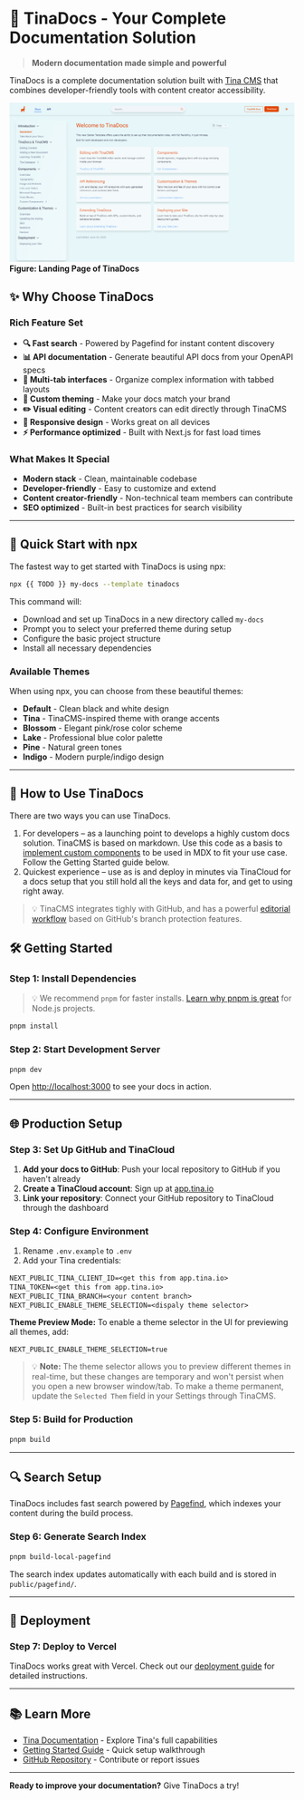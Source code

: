 # 🚀 TinaDocs - Your Complete Documentation Solution

> **Modern documentation made simple and powerful**

TinaDocs is a complete documentation solution built with [Tina CMS](https://tina.io/) that combines developer-friendly tools with content creator accessibility.

![TinaDocs Starter](./public/docs-starter.png)
**Figure: Landing Page of TinaDocs**

## ✨ Why Choose TinaDocs

### **Rich Feature Set**
- **🔍 Fast search** - Powered by Pagefind for instant content discovery
- **📊 API documentation** - Generate beautiful API docs from your OpenAPI specs
- **📑 Multi-tab interfaces** - Organize complex information with tabbed layouts
- **🎨 Custom theming** - Make your docs match your brand
- **✏️ Visual editing** - Content creators can edit directly through TinaCMS
- **📱 Responsive design** - Works great on all devices
- **⚡ Performance optimized** - Built with Next.js for fast load times

### **What Makes It Special**
- **Modern stack** - Clean, maintainable codebase
- **Developer-friendly** - Easy to customize and extend
- **Content creator-friendly** - Non-technical team members can contribute
- **SEO optimized** - Built-in best practices for search visibility

---

## 🚀 Quick Start with npx

The fastest way to get started with TinaDocs is using npx:

```bash
npx {{ TODO }} my-docs --template tinadocs
```

This command will:
- Download and set up TinaDocs in a new directory called `my-docs`
- Prompt you to select your preferred theme during setup
- Configure the basic project structure
- Install all necessary dependencies

### **Available Themes**

When using npx, you can choose from these beautiful themes:

- **Default** - Clean black and white design
- **Tina** - TinaCMS-inspired theme with orange accents
- **Blossom** - Elegant pink/rose color scheme
- **Lake** - Professional blue color palette
- **Pine** - Natural green tones
- **Indigo** - Modern purple/indigo design

---

## 📖 How to Use TinaDocs

There are two ways you can use TinaDocs.

1. For developers – as a launching point to develops a highly custom docs solution. TinaCMS is based on markdown. Use this code as a basis to [implement custom components](https://tina.io/docs/reference/types/rendering-markdown#linking-to-react-components) to be used in MDX to fit your use case. Follow the Getting Started guide below.
2. Quickest experience – use as is and deploy in minutes via TinaCloud for a docs setup that you still hold all the keys and data for, and get to using right away.


> 💡 TinaCMS integrates tighly with GitHub, and has a powerful [editorial workflow](https://tina.io/docs/tina-cloud/editorial-workflow) based on GitHub's branch protection features.

## 🛠️ Getting Started

### **Step 1: Install Dependencies**

> 💡 We recommend `pnpm` for faster installs. [Learn why pnpm is great](https://www.ssw.com.au/rules/best-package-manager-for-node/) for Node.js projects.

```bash
pnpm install
```

### **Step 2: Start Development Server**

```bash
pnpm dev
```

Open [http://localhost:3000](http://localhost:3000) to see your docs in action.

---

## 🌐 Production Setup

### **Step 3: Set Up GitHub and TinaCloud**

1. **Add your docs to GitHub**: Push your local repository to GitHub if you haven't already
2. **Create a TinaCloud account**: Sign up at [app.tina.io](https://app.tina.io)
3. **Link your repository**: Connect your GitHub repository to TinaCloud through the dashboard

### **Step 4: Configure Environment**

1. Rename `.env.example` to `.env`
2. Add your Tina credentials:

```env
NEXT_PUBLIC_TINA_CLIENT_ID=<get this from app.tina.io>
TINA_TOKEN=<get this from app.tina.io>
NEXT_PUBLIC_TINA_BRANCH=<your content branch>
NEXT_PUBLIC_ENABLE_THEME_SELECTION=<dispaly theme selector>
```

**Theme Preview Mode:**
To enable a theme selector in the UI for previewing all themes, add:
```env
NEXT_PUBLIC_ENABLE_THEME_SELECTION=true
```

> 💡 **Note:** The theme selector allows you to preview different themes in real-time, but these changes are temporary and won't persist when you open a new browser window/tab. To make a theme permanent, update the `Selected Them` field in your Settings through TinaCMS.

### **Step 5: Build for Production**

```bash
pnpm build
```

---

## 🔍 Search Setup

TinaDocs includes fast search powered by [Pagefind](https://pagefind.app/), which indexes your content during the build process.

### **Step 6: Generate Search Index**

```bash
pnpm build-local-pagefind
```

The search index updates automatically with each build and is stored in `public/pagefind/`.

---

## 🚀 Deployment

### **Step 7: Deploy to Vercel** 

TinaDocs works great with Vercel. Check out our [deployment guide](https://tina.io/docs/tina-cloud/deployment-options/vercel) for detailed instructions.

---

## 📚 Learn More

- [Tina Documentation](https://tina.io/docs) - Explore Tina's full capabilities
- [Getting Started Guide](https://tina.io/docs/setup-overview/) - Quick setup walkthrough
- [GitHub Repository](https://github.com/tinacms/tinacms) - Contribute or report issues

---

**Ready to improve your documentation?** Give TinaDocs a try!
